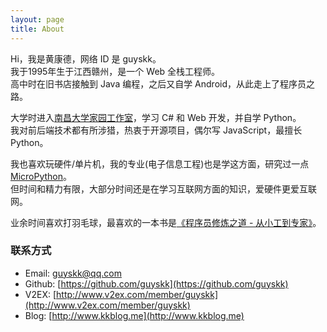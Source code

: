 ```yaml
---
layout: page
title: About
---
```


Hi，我是黄康德，网络 ID 是 guyskk。  
我于1995年生于江西赣州，是一个 Web 全栈工程师。  
高中时在旧书店接触到 Java 编程，之后又自学 Android，从此走上了程序员之路。  

大学时进入[南昌大学家园工作室](https://github.com/ncuhome)，学习 C# 和 Web 开发，并自学 Python。  
我对前后端技术都有所涉猎，热衷于开源项目，偶尔写 JavaScript，最擅长 Python。  

我也喜欢玩硬件/单片机，我的专业(电子信息工程)也是学这方面，研究过一点 [MicroPython](https://github.com/micropython/micropython)。  
但时间和精力有限，大部分时间还是在学习互联网方面的知识，爱硬件更爱互联网。

业余时间喜欢打羽毛球，最喜欢的一本书是[《程序员修炼之道 - 从小工到专家》](https://book.douban.com/subject/5387402/)。


### 联系方式

- Email: guyskk@qq.com
- Github: [https://github.com/guyskk](https://github.com/guyskk)  
- V2EX: [http://www.v2ex.com/member/guyskk](http://www.v2ex.com/member/guyskk)
- Blog: [http://www.kkblog.me](http://www.kkblog.me)
